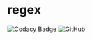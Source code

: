 # regex

[![Codacy Badge](https://api.codacy.com/project/badge/Grade/4d88c538b96141cbaf19838ed16cd821)](https://www.codacy.com/app/KoalasBruder/regexbuilder?utm_source=github.com&amp;utm_medium=referral&amp;utm_content=NieLeben/regexbuilder&amp;utm_campaign=Badge_Grade) ![GitHub](https://img.shields.io/github/license/NieLeben/regexbuild.svg?style=flat-square)
